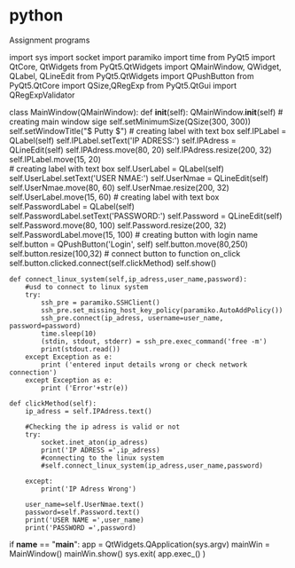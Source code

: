 # python
Assignment programs

import sys
import socket
import paramiko
import time
from PyQt5 import QtCore, QtWidgets
from PyQt5.QtWidgets import QMainWindow, QWidget, QLabel, QLineEdit
from PyQt5.QtWidgets import QPushButton
from PyQt5.QtCore import QSize,QRegExp
from PyQt5.QtGui import QRegExpValidator

class MainWindow(QMainWindow):
    def __init__(self):
        QMainWindow.__init__(self)
        # creating main window sige
        self.setMinimumSize(QSize(300, 300))    
        self.setWindowTitle("$ Putty $") 
        # creating label with text box
        self.IPLabel = QLabel(self)
        self.IPLabel.setText('IP ADRESS:')
        self.IPAdress = QLineEdit(self)
        self.IPAdress.move(80, 20)
        self.IPAdress.resize(200, 32)
        self.IPLabel.move(15, 20)        
        # creating label with text box
        self.UserLabel = QLabel(self)
        self.UserLabel.setText('USER NMAE:')
        self.UserNmae = QLineEdit(self)
        self.UserNmae.move(80, 60)
        self.UserNmae.resize(200, 32)
        self.UserLabel.move(15, 60)
        # creating label with text box  
        self.PasswordLabel = QLabel(self)
        self.PasswordLabel.setText('PASSWORD:')
        self.Password = QLineEdit(self)
        self.Password.move(80, 100)
        self.Password.resize(200, 32)
        self.PasswordLabel.move(15, 100)
        # creating button with login name
        self.button = QPushButton('Login', self)
        self.button.move(80,250)
        self.button.resize(100,32)
        # connect button to function on_click
        self.button.clicked.connect(self.clickMethod)
        self.show()
    
    def connect_linux_system(self,ip_adress,user_name,password):
        #usd to connect to linux system
        try:
            ssh_pre = paramiko.SSHClient()
            ssh_pre.set_missing_host_key_policy(paramiko.AutoAddPolicy())
            ssh_pre.connect(ip_adress, username=user_name, password=password)
            time.sleep(10)
            (stdin, stdout, stderr) = ssh_pre.exec_command('free -m')
            print(stdout.read())
        except Exception as e:
            print ('entered input details wrong or check network connection')
        except Exception as e:
            print ('Error'+str(e))
                
    def clickMethod(self):
        ip_adress = self.IPAdress.text()
        
        #Checking the ip adress is valid or not
        try: 
            socket.inet_aton(ip_adress)
            print('IP ADRESS =',ip_adress)
            #connecting to the linux system
            #self.connect_linux_system(ip_adress,user_name,password)
            
        except:
            print('IP Adress Wrong')
        
        user_name=self.UserNmae.text()
        password=self.Password.text()
        print('USER NAME =',user_name)
        print('PASSWORD =',password)
        

if __name__ == "__main__":
    app = QtWidgets.QApplication(sys.argv)
    mainWin = MainWindow()
    mainWin.show()
    sys.exit( app.exec_() )
